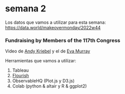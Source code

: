 # semana 2

Los datos que vamos a utilizar para esta semana: https://data.world/makeovermonday/2022w44 

### Fundraising by Members of the 117th Congress

Video de [Andy Kriebel](https://youtu.be/bORvGBqKfD4) y el de [Eva Murray](https://youtu.be/j8yQu_pEOcw)

Herramientas que vamos a utilizar:

1. Tableau
2. [Flourish](https://kevinhansen90.github.io/infovis/s2/beeswarm_flourish.html)
3. ObservableHQ (Plot.js y D3.js)
4. Colab (python & altair y R & ggplot2)
